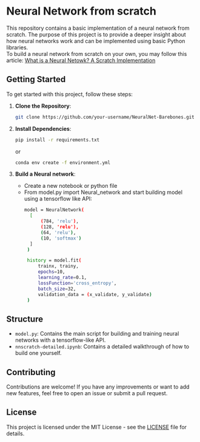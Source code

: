 # Neural Network from scratch

This repository contains a basic implementation of a neural network from scratch. The purpose of this project is to provide a deeper insight about how neural networks work and can be implemented using basic Python libraries. <br>
To build a neural network from scratch on your own, you may follow this article: [What is a Neural Netowk? A Scratch Implementation](https://themid6t.medium.com/what-is-a-neural-network-a-scratch-implementation-409cc4514c79)

## Getting Started

To get started with this project, follow these steps:

1. **Clone the Repository**: 
   ```bash
   git clone https://github.com/your-username/NeuralNet-Barebones.git
   ```
   
2. **Install Dependencies**:
   ```bash
   pip install -r requirements.txt
   ```
   or
   ```bash
   conda env create -f environment.yml
   ```

3. **Build a Neural network**:
   - Create a new notebook or python file
   - From model.py import Neural_network and start building model using a tensorflow like API:
     ```bash
     model = NeuralNetwork(
       [
           (784, 'relu'),
           (128, 'relu'),
           (64, 'relu'),
           (10, 'softmax')
       ]
      )

      history = model.fit(
          trainx, trainy, 
          epochs=10, 
          learning_rate=0.1,  
          lossFunction='cross_entropy',
          batch_size=32,
          validation_data = (x_validate, y_validate)
      )
     ```

## Structure

- `model.py`: Contains the main script for building and training neural networks with a tensorflow-like API.
- `nnscratch-detailed.ipynb`: Contains a detailed walkthrough of how to build one yourself.
<!-- - `utils.py`: Contains utility functions for data preprocessing and evaluation. -->


## Contributing

Contributions are welcome! If you have any improvements or want to add new features, feel free to open an issue or submit a pull request.

## License

This project is licensed under the MIT License - see the [LICENSE](LICENSE) file for details.
